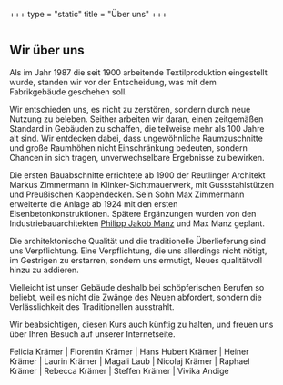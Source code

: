 +++
type = "static"
title = "Über uns"
+++

<div class="container">
	<div class="columns">
	<div class="column is-half">
		<h2>Wir über uns</h2>
		<p>Als im Jahr 1987 die seit 1900 arbeitende Textilproduktion eingestellt wurde, standen wir vor der Entscheidung, was mit dem Fabrikgebäude geschehen soll.</p>
		<p>Wir entschieden uns, es nicht zu zerstören, sondern durch neue Nutzung zu beleben. Seither arbeiten wir daran, einen zeitgemäßen Standard in Gebäuden zu schaffen, die teilweise mehr als 100 Jahre alt sind. Wir entdecken dabei, dass ungewöhnliche Raumzuschnitte und große Raumhöhen nicht Einschränkung bedeuten, sondern Chancen in sich tragen, unverwechselbare Ergebnisse zu bewirken.</p>
		<p>Die ersten Bauabschnitte errichtete ab 1900 der Reutlinger Architekt Markus Zimmermann in Klinker-Sichtmauerwerk, mit Gussstahlstützen und Preußischen Kappendecken. Sein Sohn Max Zimmermann erweiterte die Anlage ab 1924 mit den ersten Eisenbetonkonstruktionen. Spätere Ergänzungen wurden von den Industriebauarchitekten <a href="https://de.wikipedia.org/wiki/Philipp_Jakob_Manz">Philipp Jakob Manz</a> und Max Manz geplant.</p>
		<p>Die architektonische Qualität und die traditionelle Überlieferung sind uns Verpflichtung. Eine Verpflichtung, die uns allerdings nicht nötigt, im Gestrigen zu erstarren, sondern uns ermutigt, Neues qualitätvoll hinzu zu addieren.</p>
		<p>Vielleicht ist unser Gebäude deshalb bei schöpferischen Berufen so beliebt, weil es nicht die Zwänge des Neuen abfordert, sondern die Verlässlichkeit des Traditionellen ausstrahlt.</p>
		<p>Wir beabsichtigen, diesen Kurs auch künftig zu halten, und freuen uns über Ihren Besuch auf unserer Internetseite.</p>
		<div class="content is-small">
			<p>Felicia Krämer | Florentin Krämer | Hans Hubert Krämer | Heiner Krämer | Laurin Krämer | Magali Laub | Nicolaj Krämer | Raphael Krämer | Rebecca Krämer | Steffen Krämer | Vivika Andige</p>
		</div>
	</div>
	<div class="column">
<!-- 		{{< figure src="/images/ueber-uns/4.jpg" class="image is-16by9" alt="Ansicht des Gebäudes im Jahr 1903" attr="Andreas Keller" >}}
		{{< figure src="/images/ueber-uns/5.jpg" class="image is-16by9" alt="Ansicht des Gebäudes im Jahr 1928" attr="Andreas Keller" >}}	 -->	
		<figure class="image is-16by9">
			<img src="/images/ueber-uns/4.jpg">
		</figure>					
		<figure class="image is-16by9">
			<img src="/images/ueber-uns/5.jpg">
		</figure>						
	</div>	
	</div>
</div>

<!-- {{< load-photoswipe >}} -->